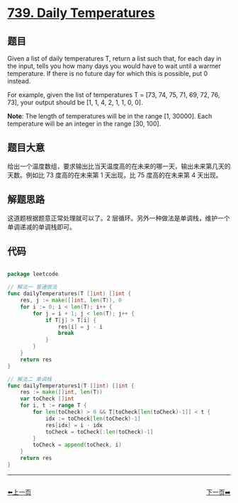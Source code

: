 # [739. Daily Temperatures](https://leetcode.com/problems/daily-temperatures/)

## 题目


Given a list of daily temperatures T, return a list such that, for each day in the input, tells you how many days you would have to wait until a warmer temperature. If there is no future day for which this is possible, put 0 instead.

For example, given the list of temperatures T = [73, 74, 75, 71, 69, 72, 76, 73], your output should be [1, 1, 4, 2, 1, 1, 0, 0].

**Note**: The length of temperatures will be in the range [1, 30000]. Each temperature will be an integer in the range [30, 100].


## 题目大意

给出一个温度数组，要求输出比当天温度高的在未来的哪一天，输出未来第几天的天数。例如比 73 度高的在未来第 1 天出现，比 75 度高的在未来第 4 天出现。

## 解题思路

这道题根据题意正常处理就可以了。2 层循环。另外一种做法是单调栈，维护一个单调递减的单调栈即可。




## 代码

```go

package leetcode

// 解法一 普通做法
func dailyTemperatures(T []int) []int {
	res, j := make([]int, len(T)), 0
	for i := 0; i < len(T); i++ {
		for j = i + 1; j < len(T); j++ {
			if T[j] > T[i] {
				res[i] = j - i
				break
			}
		}
	}
	return res
}

// 解法二 单调栈
func dailyTemperatures1(T []int) []int {
	res := make([]int, len(T))
	var toCheck []int
	for i, t := range T {
		for len(toCheck) > 0 && T[toCheck[len(toCheck)-1]] < t {
			idx := toCheck[len(toCheck)-1]
			res[idx] = i - idx
			toCheck = toCheck[:len(toCheck)-1]
		}
		toCheck = append(toCheck, i)
	}
	return res
}

```
----------------------------------------------
<div style="display: flex;justify-content: space-between;align-items: center;">
<p><a href="https://books.halfrost.com/leetcode/ChapterFour/0735.Asteroid-Collision/">⬅️上一页</a></p>
<p><a href="https://books.halfrost.com/leetcode/ChapterFour/0744.Find-Smallest-Letter-Greater-Than-Target/">下一页➡️</a></p>
</div>
